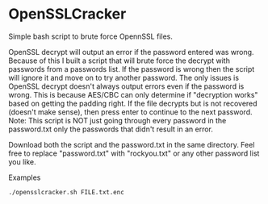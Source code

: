 # OpenSSLCracker
Simple bash script to brute force OpennSSL files.

OpenSSL decrypt will output an error if the password entered was wrong. Because of this I built a script that will brute force the decrypt with passwords from a passwords list. If the password is wrong then the script will ignore it and move on to try another password. The only issues is OpenSSL decrypt doesn't always output errors even if the password is wrong. This is because AES/CBC can only determine if "decryption works" based on getting the padding right. If the file decrypts but is not recovered (doesn't make sense), then press enter to continue to the next password.
Note: This script is NOT just going through every password in the password.txt only the passwords that didn't result in an error.

Download both the script and the password.txt in the same directory. Feel free to replace "password.txt" with "rockyou.txt" or any other password list you like.

Examples

```./opensslcracker.sh FILE.txt.enc```
